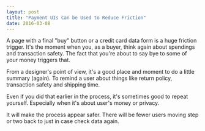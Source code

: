 ```yaml
---
layout: post
title: "Payment UIs Can be Used to Reduce Friction"
date: 2016-03-08
---
```


A page with a final "buy" button or a credit card data form
is a huge friction trigger. 
It's the moment when you, as a buyer, think again about spendings
and transaction safety.
The fact that you're about to say bye to some of your money triggers that.

<!--more-->

From a designer's point of view, it's a good place and moment to do a little
summary (again).
To remind a user about things like return policy, transaction safety
and shipping time.

Even if you did that earlier in the process,
it's sometimes good to repeat yourself.
Especially when it's about user's money or privacy.  

It will make the process appear safer. There will be fewer users moving step or
two back to just in case check data again.


